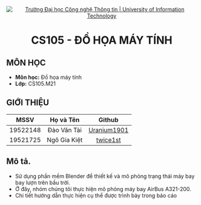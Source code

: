 <p align="center"><a href="https://www.uit.edu.vn/" title="Trường Đại học Công nghệ Thông tin" style="border: none;"><img src="https://i.imgur.com/WmMnSRt.png" alt="Trường Đại học Công nghệ Thông tin | University of Information Technology"></a></p>

<h1 align="center"><b>CS105 - ĐỒ HỌA MÁY TÍNH</b></h1>

## MÔN HỌC
* **Môn học:** Đồ họa máy tính
* **Lớp:** CS105.M21

## GIỚI THIỆU
| MSSV      | Họ và Tên          | Github|
| :-------------: |:-------------:|:-------------:|
| 19522148     | Đào Văn Tài      |[Uranium1901](https://github.com/Uranium1901)|
| 19521725 | Ngô Gia Kiệt      |[twice1st](https://github.com/twice1st)|

## Mô tả.
  - Sử dụng phần mềm Blender để thiết kế và mô phỏng trạng thái máy bay bay lượn trên bầu trời.
  - Ở đây, nhóm chúng tôi thực hiện mô phỏng máy bay AirBus A321-200.
  - Chi tiết hướng dẫn thực hiện cụ thể được trình bày trong báo cáo
